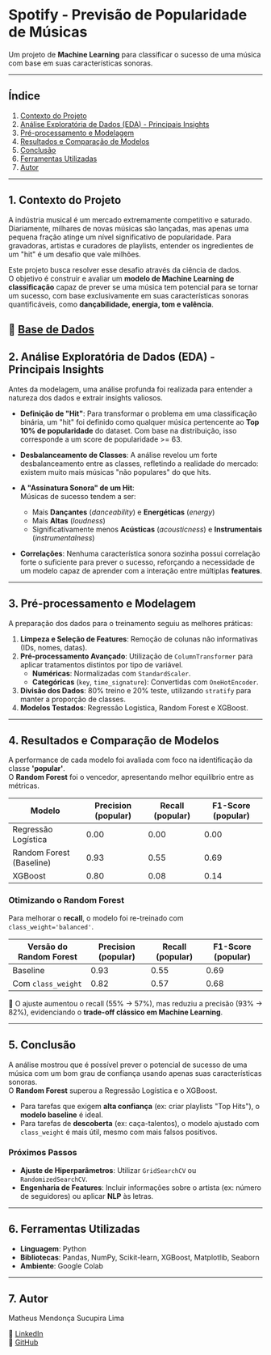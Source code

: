 # Spotify - Previsão de Popularidade de Músicas

Um projeto de **Machine Learning** para classificar o sucesso de uma música com base em suas características sonoras.

---

## Índice
1. [Contexto do Projeto](#contexto-do-projeto)  
2. [Análise Exploratória de Dados (EDA) - Principais Insights](#análise-exploratória-de-dados-eda---principais-insights)  
3. [Pré-processamento e Modelagem](#pré-processamento-e-modelagem)  
4. [Resultados e Comparação de Modelos](#resultados-e-comparação-de-modelos)  
5. [Conclusão](#conclusão)  
6. [Ferramentas Utilizadas](#ferramentas-utilizadas)  
7. [Autor](#autor)  

---

## 1. Contexto do Projeto
A indústria musical é um mercado extremamente competitivo e saturado. Diariamente, milhares de novas músicas são lançadas, mas apenas uma pequena fração atinge um nível significativo de popularidade. Para gravadoras, artistas e curadores de playlists, entender os ingredientes de um "hit" é um desafio que vale milhões.

Este projeto busca resolver esse desafio através da ciência de dados.  
O objetivo é construir e avaliar um **modelo de Machine Learning de classificação** capaz de prever se uma música tem potencial para se tornar um sucesso, com base exclusivamente em suas características sonoras quantificáveis, como **dançabilidade, energia, tom e valência**.

🔗 [Base de Dados](https://www.kaggle.com/datasets/maharshipandya/-spotify-tracks-dataset)
---

## 2. Análise Exploratória de Dados (EDA) - Principais Insights

Antes da modelagem, uma análise profunda foi realizada para entender a natureza dos dados e extrair insights valiosos.

- **Definição de "Hit"**: Para transformar o problema em uma classificação binária, um "hit" foi definido como qualquer música pertencente ao **Top 10% de popularidade** do dataset. Com base na distribuição, isso corresponde a um score de popularidade >= 63.  

- **Desbalanceamento de Classes**: A análise revelou um forte desbalanceamento entre as classes, refletindo a realidade do mercado: existem muito mais músicas "não populares" do que hits.  

- **A "Assinatura Sonora" de um Hit**:  
  Músicas de sucesso tendem a ser:  
  - Mais **Dançantes** (*danceability*) e **Energéticas** (*energy*)  
  - Mais **Altas** (*loudness*)  
  - Significativamente menos **Acústicas** (*acousticness*) e **Instrumentais** (*instrumentalness*)  

- **Correlações**: Nenhuma característica sonora sozinha possui correlação forte o suficiente para prever o sucesso, reforçando a necessidade de um modelo capaz de aprender com a interação entre múltiplas **features**.

---

## 3. Pré-processamento e Modelagem

A preparação dos dados para o treinamento seguiu as melhores práticas:

1. **Limpeza e Seleção de Features**: Remoção de colunas não informativas (IDs, nomes, datas).  
2. **Pré-processamento Avançado**: Utilização de `ColumnTransformer` para aplicar tratamentos distintos por tipo de variável.  
   - **Numéricas**: Normalizadas com `StandardScaler`.  
   - **Categóricas** (`key`, `time_signature`): Convertidas com `OneHotEncoder`.  
3. **Divisão dos Dados**: 80% treino e 20% teste, utilizando `stratify` para manter a proporção de classes.  
4. **Modelos Testados**: Regressão Logística, Random Forest e XGBoost.  

---

## 4. Resultados e Comparação de Modelos

A performance de cada modelo foi avaliada com foco na identificação da classe **'popular'**.  
O **Random Forest** foi o vencedor, apresentando melhor equilíbrio entre as métricas.

| Modelo                | Precision (popular) | Recall (popular) | F1-Score (popular) |
|------------------------|---------------------|------------------|--------------------|
| Regressão Logística    | 0.00                | 0.00             | 0.00               |
| Random Forest (Baseline) | 0.93              | 0.55             | 0.69               |
| XGBoost               | 0.80                | 0.08             | 0.14               |

### Otimizando o Random Forest
Para melhorar o **recall**, o modelo foi re-treinado com `class_weight='balanced'`.

| Versão do Random Forest | Precision (popular) | Recall (popular) | F1-Score (popular) |
|--------------------------|---------------------|------------------|--------------------|
| Baseline                 | 0.93                | 0.55             | 0.69               |
| Com `class_weight`       | 0.82                | 0.57             | 0.68               |

🔹 O ajuste aumentou o recall (55% → 57%), mas reduziu a precisão (93% → 82%), evidenciando o **trade-off clássico em Machine Learning**.

---

## 5. Conclusão

A análise mostrou que é possível prever o potencial de sucesso de uma música com um bom grau de confiança usando apenas suas características sonoras.  
O **Random Forest** superou a Regressão Logística e o XGBoost.

- Para tarefas que exigem **alta confiança** (ex: criar playlists "Top Hits"), o **modelo baseline** é ideal.  
- Para tarefas de **descoberta** (ex: caça-talentos), o modelo ajustado com `class_weight` é mais útil, mesmo com mais falsos positivos.  

### Próximos Passos
- **Ajuste de Hiperparâmetros**: Utilizar `GridSearchCV` ou `RandomizedSearchCV`.  
- **Engenharia de Features**: Incluir informações sobre o artista (ex: número de seguidores) ou aplicar **NLP** às letras.  

---

## 6. Ferramentas Utilizadas
- **Linguagem**: Python  
- **Bibliotecas**: Pandas, NumPy, Scikit-learn, XGBoost, Matplotlib, Seaborn  
- **Ambiente**: Google Colab  

---

## 7. Autor
Matheus Mendonça Sucupira Lima  

🔗 [LinkedIn](www.linkedin.com/in/matheusmendoncasucupira)  
🔗 [GitHub](https://github.com/MMENDONNCA)  

